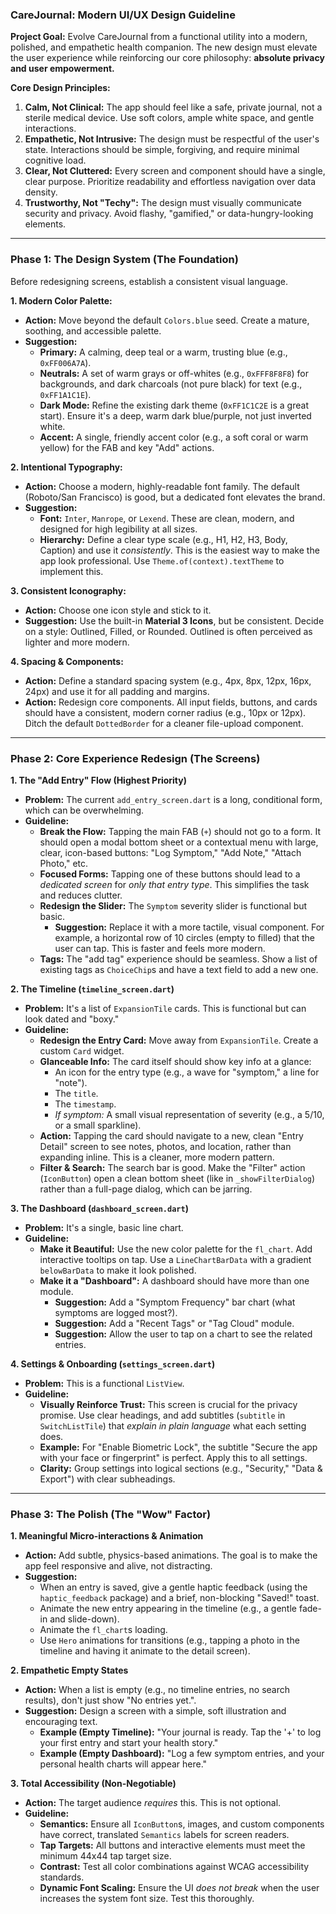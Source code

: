 ### **CareJournal: Modern UI/UX Design Guideline**

**Project Goal:** Evolve CareJournal from a functional utility into a modern, polished, and empathetic health companion. The new design must elevate the user experience while reinforcing our core philosophy: **absolute privacy and user empowerment.**

**Core Design Principles:**

1.  **Calm, Not Clinical:** The app should feel like a safe, private journal, not a sterile medical device. Use soft colors, ample white space, and gentle interactions.
2.  **Empathetic, Not Intrusive:** The design must be respectful of the user's state. Interactions should be simple, forgiving, and require minimal cognitive load.
3.  **Clear, Not Cluttered:** Every screen and component should have a single, clear purpose. Prioritize readability and effortless navigation over data density.
4.  **Trustworthy, Not "Techy":** The design must visually communicate security and privacy. Avoid flashy, "gamified," or data-hungry-looking elements.

---

### **Phase 1: The Design System (The Foundation)**

Before redesigning screens, establish a consistent visual language.

**1. Modern Color Palette:**
* **Action:** Move beyond the default `Colors.blue` seed. Create a mature, soothing, and accessible palette.
* **Suggestion:**
    * **Primary:** A calming, deep teal or a warm, trusting blue (e.g., `0xFF006A7A`).
    * **Neutrals:** A set of warm grays or off-whites (e.g., `0xFFF8F8F8`) for backgrounds, and dark charcoals (not pure black) for text (e.g., `0xFF1A1C1E`).
    * **Dark Mode:** Refine the existing dark theme (`0xFF1C1C2E` is a great start). Ensure it's a deep, warm dark blue/purple, not just inverted white.
    * **Accent:** A single, friendly accent color (e.g., a soft coral or warm yellow) for the FAB and key "Add" actions.

**2. Intentional Typography:**
* **Action:** Choose a modern, highly-readable font family. The default (Roboto/San Francisco) is good, but a dedicated font elevates the brand.
* **Suggestion:**
    * **Font:** `Inter`, `Manrope`, or `Lexend`. These are clean, modern, and designed for high legibility at all sizes.
    * **Hierarchy:** Define a clear type scale (e.g., H1, H2, H3, Body, Caption) and use it *consistently*. This is the easiest way to make the app look professional. Use `Theme.of(context).textTheme` to implement this.

**3. Consistent Iconography:**
* **Action:** Choose one icon style and stick to it.
* **Suggestion:** Use the built-in **Material 3 Icons**, but be consistent. Decide on a style: Outlined, Filled, or Rounded. Outlined is often perceived as lighter and more modern.

**4. Spacing & Components:**
* **Action:** Define a standard spacing system (e.g., 4px, 8px, 12px, 16px, 24px) and use it for all padding and margins.
* **Action:** Redesign core components. All input fields, buttons, and cards should have a consistent, modern corner radius (e.g., 10px or 12px). Ditch the default `DottedBorder` for a cleaner file-upload component.

---

### **Phase 2: Core Experience Redesign (The Screens)**

**1. The "Add Entry" Flow (Highest Priority)**
* **Problem:** The current `add_entry_screen.dart` is a long, conditional form, which can be overwhelming.
* **Guideline:**
    * **Break the Flow:** Tapping the main FAB (`+`) should not go to a form. It should open a modal bottom sheet or a contextual menu with large, clear, icon-based buttons: "Log Symptom," "Add Note," "Attach Photo," etc.
    * **Focused Forms:** Tapping one of these buttons should lead to a *dedicated screen* for *only that entry type*. This simplifies the task and reduces clutter.
    * **Redesign the Slider:** The `Symptom` severity slider is functional but basic.
        * **Suggestion:** Replace it with a more tactile, visual component. For example, a horizontal row of 10 circles (empty to filled) that the user can tap. This is faster and feels more modern.
    * **Tags:** The "add tag" experience should be seamless. Show a list of existing tags as `ChoiceChip`s and have a text field to add a new one.

**2. The Timeline (`timeline_screen.dart`)**
* **Problem:** It's a list of `ExpansionTile` cards. This is functional but can look dated and "boxy."
* **Guideline:**
    * **Redesign the Entry Card:** Move away from `ExpansionTile`. Create a custom `Card` widget.
    * **Glanceable Info:** The card itself should show key info at a glance:
        * An icon for the entry type (e.g., a wave for "symptom," a line for "note").
        * The `title`.
        * The `timestamp`.
        * *If symptom:* A small visual representation of severity (e.g., a 5/10, or a small sparkline).
    * **Action:** Tapping the card should navigate to a new, clean "Entry Detail" screen to see notes, photos, and location, rather than expanding inline. This is a cleaner, more modern pattern.
    * **Filter & Search:** The search bar is good. Make the "Filter" action (`IconButton`) open a clean bottom sheet (like in `_showFilterDialog`) rather than a full-page dialog, which can be jarring.

**3. The Dashboard (`dashboard_screen.dart`)**
* **Problem:** It's a single, basic line chart.
* **Guideline:**
    * **Make it Beautiful:** Use the new color palette for the `fl_chart`. Add interactive tooltips on tap. Use a `LineChartBarData` with a gradient `belowBarData` to make it look polished.
    * **Make it a "Dashboard":** A dashboard should have more than one module.
        * **Suggestion:** Add a "Symptom Frequency" bar chart (what symptoms are logged most?).
        * **Suggestion:** Add a "Recent Tags" or "Tag Cloud" module.
        * **Suggestion:** Allow the user to tap on a chart to see the related entries.

**4. Settings & Onboarding (`settings_screen.dart`)**
* **Problem:** This is a functional `ListView`.
* **Guideline:**
    * **Visually Reinforce Trust:** This screen is crucial for the privacy promise. Use clear headings, and add subtitles (`subtitle` in `SwitchListTile`) that *explain in plain language* what each setting does.
    * **Example:** For "Enable Biometric Lock", the subtitle "Secure the app with your face or fingerprint" is perfect. Apply this to all settings.
    * **Clarity:** Group settings into logical sections (e.g., "Security," "Data & Export") with clear subheadings.

---

### **Phase 3: The Polish (The "Wow" Factor)**

**1. Meaningful Micro-interactions & Animation**
* **Action:** Add subtle, physics-based animations. The goal is to make the app feel responsive and alive, not distracting.
* **Suggestion:**
    * When an entry is saved, give a gentle haptic feedback (using the `haptic_feedback` package) and a brief, non-blocking "Saved!" toast.
    * Animate the new entry appearing in the timeline (e.g., a gentle fade-in and slide-down).
    * Animate the `fl_chart`s loading.
    * Use `Hero` animations for transitions (e.g., tapping a photo in the timeline and having it animate to the detail screen).

**2. Empathetic Empty States**
* **Action:** When a list is empty (e.g., no timeline entries, no search results), don't just show "No entries yet.".
* **Suggestion:** Design a screen with a simple, soft illustration and encouraging text.
    * **Example (Empty Timeline):** "Your journal is ready. Tap the '+' to log your first entry and start your health story."
    * **Example (Empty Dashboard):** "Log a few symptom entries, and your personal health charts will appear here."

**3. Total Accessibility (Non-Negotiable)**
* **Action:** The target audience *requires* this. This is not optional.
* **Guideline:**
    * **Semantics:** Ensure all `IconButton`s, images, and custom components have correct, translated `Semantics` labels for screen readers.
    * **Tap Targets:** All buttons and interactive elements must meet the minimum 44x44 tap target size.
    * **Contrast:** Test all color combinations against WCAG accessibility standards.
    * **Dynamic Font Scaling:** Ensure the UI *does not break* when the user increases the system font size. Test this thoroughly.
